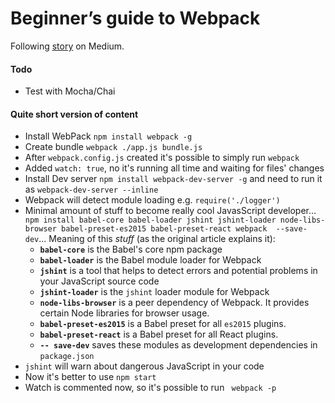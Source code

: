 # Beginner’s guide to Webpack

Following [story](https://medium.com/@dabit3/beginner-s-guide-to-webpack-b1f1a3638460#.ijtu08fj7) on Medium.

#### Todo

- Test with Mocha/Chai

#### Quite short version of content

- Install WebPack `npm install webpack -g`
- Create bundle `webpack ./app.js bundle.js`
- After `webpack.config.js` created it's possible to simply run `webpack`
- Added `watch: true`, no it's running all time and waiting for files' changes
- Install Dev server `npm install webpack-dev-server -g` and need to run it as `webpack-dev-server --inline`
- Webpack will detect module loading e.g. `require('./logger')`
- Minimal amount of stuff to become really cool JavasScript developer… `npm install babel-core babel-loader jshint jshint-loader node-libs-browser babel-preset-es2015 babel-preset-react webpack  --save-dev`... Meaning of this _stuff_ (as the original article explains it):
  * **`babel-core`** is the Babel's core npm package
  * **`babel-loader`** is the Babel module loader for Webpack
  * **`jshint`** is a tool that helps to detect errors and potential problems in your JavaScript source code
  * **`jshint-loader`** is the `jshint` loader module for Webpack
  * **`node-libs-browser`** is a peer dependency of Webpack. It provides certain Node libraries for browser usage.
  * **`babel-preset-es2015`** is a Babel preset for all `es2015` plugins.
  * **`babel-preset-react`** is a Babel preset for all React plugins.
  * **`-- save-dev`** saves these modules as development dependencies in `package.json`
- `jshint` will warn about dangerous JavaScript in your code
- Now it's better to use `npm start`
- Watch is commented now, so it's possible to run ` webpack -p`
